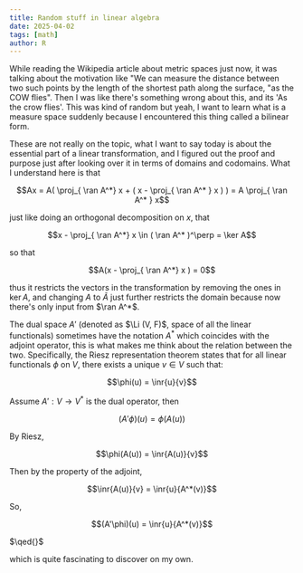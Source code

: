 ```yaml
---
title: Random stuff in linear algebra
date: 2025-04-02
tags: [math]
author: R
---
```


While reading the Wikipedia article about metric spaces just now, it was talking about the motivation like "We can measure the distance between two such points by the length of the shortest path along the surface, "as the COW flies". Then I was like there's something wrong about this, and its 'As the crow flies'. This was kind of random but yeah, I want to learn what is a measure space suddenly because I encountered this thing called a bilinear form.

These are not really on the topic, what I want to say today is about the essential part of a linear transformation, and I figured out the proof and purpose just after looking over it in terms of domains and codomains. What I understand here is that

$$Ax = A( \proj_{ \ran A^*} x + ( x - \proj_{ \ran A^* } x ) ) = A \proj_{ \ran A^* } x$$

just like doing an orthogonal decomposition on $x$, that 

$$x - \proj_{ \ran A^*} x \in ( \ran A^* )^\perp = \ker A$$

so that 

$$A(x - \proj_{ \ran A^*} x ) = 0$$

thus it restricts the vectors in the transformation by removing the ones in $\ker A$, and changing $A$ to $\tilde{A}$ just further restricts the domain because now there's only input from $\ran A^*$.

The dual space $A'$ (denoted as $\Li (V, F)$, space of all the linear functionals) sometimes have the notation $A^*$ which coincides with the adjoint operator, this is what makes me think about the relation between the two. Specifically, the Riesz representation theorem states that for all linear functionals $\phi$ on $V$, there exists a unique $v \in V$ such that:

$$\phi(u) = \inr{u}{v}$$

Assume $A': V \to V^*$ is the dual operator, then

$$(A'\phi)(u) = \phi(A(u))$$

By Riesz,

$$\phi(A(u)) = \inr{A(u)}{v}$$

Then by the property of the adjoint,

$$\inr{A(u)}{v} = \inr{u}{A^*(v)}$$

So,

$$(A'\phi)(u) = \inr{u}{A^*(v)}$$

$\qed{}$

which is quite fascinating to discover on my own.